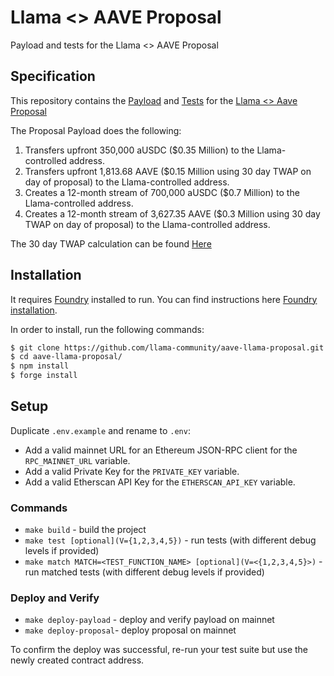 # Llama <> AAVE Proposal

Payload and tests for the Llama <> AAVE Proposal

## Specification

This repository contains the [Payload](https://github.com/llama-community/aave-llama-proposal/blob/main/src/ProposalPayload.sol) and [Tests](https://github.com/llama-community/aave-llama-proposal/blob/main/src/test/ProposalPayload.t.sol) for the [Llama <> Aave Proposal](https://governance.aave.com/t/updated-proposal-llama-aave/9924)

The Proposal Payload does the following:

1. Transfers upfront 350,000 aUSDC ($0.35 Million) to the Llama-controlled address.
2. Transfers upfront 1,813.68 AAVE ($0.15 Million using 30 day TWAP on day of proposal) to the Llama-controlled address.
3. Creates a 12-month stream of 700,000 aUSDC ($0.7 Million) to the Llama-controlled address.
4. Creates a 12-month stream of 3,627.35 AAVE ($0.3 Million using 30 day TWAP on day of proposal) to the Llama-controlled address.

The 30 day TWAP calculation can be found [Here](https://docs.google.com/spreadsheets/d/1EiXdmLXxF-oqxOfS_AN94bpfWtPFnbwigPgiKXgXhW0/edit#gid=0)

## Installation

It requires [Foundry](https://github.com/gakonst/foundry) installed to run. You can find instructions here [Foundry installation](https://github.com/gakonst/foundry#installation).

In order to install, run the following commands:

```sh
$ git clone https://github.com/llama-community/aave-llama-proposal.git
$ cd aave-llama-proposal/
$ npm install
$ forge install
```

## Setup

Duplicate `.env.example` and rename to `.env`:

- Add a valid mainnet URL for an Ethereum JSON-RPC client for the `RPC_MAINNET_URL` variable.
- Add a valid Private Key for the `PRIVATE_KEY` variable.
- Add a valid Etherscan API Key for the `ETHERSCAN_API_KEY` variable.

### Commands

- `make build` - build the project
- `make test [optional](V={1,2,3,4,5})` - run tests (with different debug levels if provided)
- `make match MATCH=<TEST_FUNCTION_NAME> [optional](V=<{1,2,3,4,5}>)` - run matched tests (with different debug levels if provided)

### Deploy and Verify

- `make deploy-payload` - deploy and verify payload on mainnet
- `make deploy-proposal`- deploy proposal on mainnet

To confirm the deploy was successful, re-run your test suite but use the newly created contract address.
